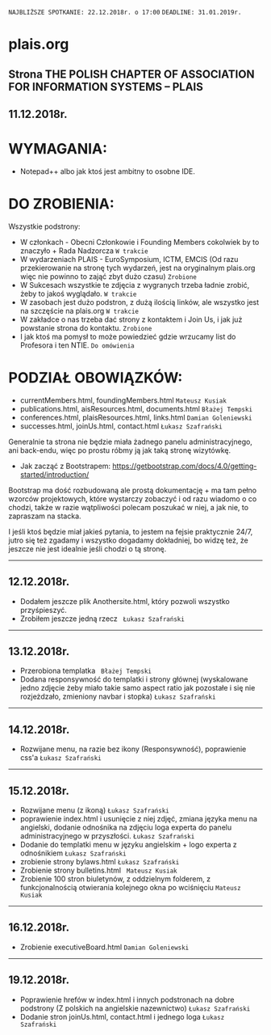 ```NAJBLIŻSZE SPOTKANIE: 22.12.2018r. o 17:00```
```DEADLINE: 31.01.2019r.```

# plais.org
Strona THE POLISH CHAPTER OF ASSOCIATION FOR INFORMATION SYSTEMS – PLAIS
-----------------------------------------------------
11.12.2018r.
-----------------------------------------------------
# WYMAGANIA:

- Notepad++ albo jak ktoś jest ambitny to osobne IDE.

# DO ZROBIENIA:
Wszystkie podstrony:
- W członkach - Obecni Członkowie i Founding Members cokolwiek by to znaczyło + Rada Nadzorcza ```W trakcie```
- W wydarzeniach PLAIS - EuroSymposium, ICTM, EMCIS (Od razu przekierowanie na stronę tych wydarzeń, jest na oryginalnym plais.org więc nie powinno to zająć zbyt dużo czasu) ``` Zrobione ```
- W Sukcesach wszystkie te zdjęcia z wygranych trzeba ładnie zrobić, żeby to jakoś wyglądało. ```W trakcie```
- W zasobach jest dużo podstron, z dużą ilością linków, ale wszystko jest na szczęście na plais.org ```W trakcie```
- W zakładce o nas trzeba dać strony z kontaktem i Join Us, i jak już powstanie strona do kontaktu. ```Zrobione```
- I jak ktoś ma pomysł to może powiedzieć gdzie wrzucamy list do Profesora i ten NTIE. ```Do omówienia```

# PODZIAŁ OBOWIĄZKÓW:
- currentMembers.html, foundingMembers.html ```Mateusz Kusiak```
- publications.html, aisResources.html, documents.html ```Błażej Tempski```
- conferences.html, plaisResources.html, links.html ```Damian Goleniewski```
- successes.html, joinUs.html, contact.html ```Łukasz Szafrański```

Generalnie ta strona nie będzie miała żadnego panelu administracyjnego, ani back-endu, więc po prostu róbmy ją jak taką stronę wizytówkę.

- Jak zacząć z Bootstrapem: https://getbootstrap.com/docs/4.0/getting-started/introduction/

Bootstrap ma dość rozbudowaną ale prostą dokumentację + ma tam pełno wzorców projektowych, które wystarczy zobaczyć i od razu wiadomo o co chodzi, także w razie wątpliwości polecam poszukać w niej, a jak nie, to zapraszam na stacka.

I jeśli ktoś będzie miał jakieś pytania, to jestem na fejsie praktycznie 24/7, jutro się też zgadamy i wszystko dogadamy dokładniej, bo widzę też, że jeszcze nie jest idealnie jeśli chodzi o tą stronę.

-----------------------------------------------------
12.12.2018r.
-----------------------------------------------------
- Dodałem jeszcze plik Anothersite.html, który pozwoli wszystko przyśpieszyć.
- Zrobiłem jeszcze jedną rzecz ``` Łukasz Szafrański```

-----------------------------------------------------
13.12.2018r.
-----------------------------------------------------
- Przerobiona templatka ``` Błażej Tempski```
- Dodana responsywność do templatki i strony głównej (wyskalowane jedno zdjęcie żeby miało takie samo aspect ratio jak pozostałe i się nie rozjeżdzało, zmieniony navbar i stopka) ``` Łukasz Szafrański ```

-----------------------------------------------------
14.12.2018r.
-----------------------------------------------------
- Rozwijane menu, na razie bez ikony (Responsywność), poprawienie css'a ``` Łukasz Szafrański ```

-----------------------------------------------------
15.12.2018r.
-----------------------------------------------------
- Rozwijane menu (z ikoną) ``` Łukasz Szafrański ```
- poprawienie index.html i usunięcie z niej zdjęć, zmiana języka menu na angielski, dodanie odnośnika na zdjęciu loga experta do panelu administracyjnego w przyszłości. ``` Łukasz Szafrański ```
- Dodanie do templatki menu w języku angielskim + logo experta z odnośnikiem ``` Łukasz Szafrański ```
- zrobienie strony bylaws.html ``` Łukasz Szafrański ```
- Zrobienie strony bulletins.html ``` Mateusz Kusiak```
- Zrobienie 100 stron biuletynów, z oddzielnym folderem, z funkcjonalnością otwierania kolejnego okna po wciśnięciu ``` Mateusz Kusiak ```
-----------------------------------------------------
16.12.2018r.
-----------------------------------------------------
- Zrobienie executiveBoard.html ``` Damian Goleniewski ```
-----------------------------------------------------
19.12.2018r.
-----------------------------------------------------
- Poprawienie hrefów w index.html i innych podstronach na dobre podstrony (Z polskich na angielskie nazewnictwo) ```Łukasz Szafrański```
- Dodanie stron joinUs.html, contact.html i jednego loga ```Łukasz Szafrański```
